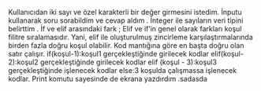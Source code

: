 Kullanıcıdan iki sayı ve özel karakterli bir değer girmesini istedim.
İnputu kullanarak soru sorabildim ve cevap aldım .
İnteger  ile sayıların veri tipini belirttim .
İf ve elif arasındaki fark ;
Elif ve if’in genel olarak farkları koşul filitre sıralamasıdır. 
Yani, elif ile oluşturulmuş zincirleme karşılaştırmalarında birden fazla doğru koşul olabilir.
Kod mantığına  göre en başta doğru  olan satır çalışır.
if(koşul-1):koşul1 gerçekleştiğinde girilecek kodlar
elif(koşul-2):koşul2 gerçekleştiğinde girilecek kodlar
elif (koşul - 3):koşul3 gerçekleştiğinde işlenecek kodlar
else:3 koşulda çalışmassa işlenecek kodlar.
Print komutu sayesinde de ekrana yazdırdım .sadasda

